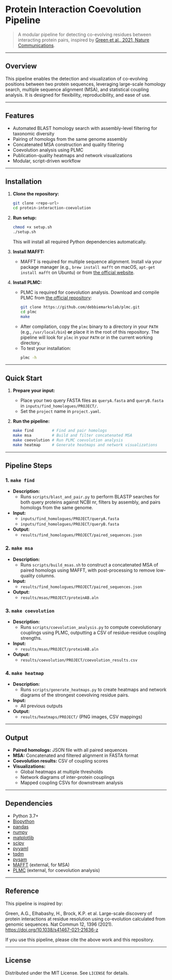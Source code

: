 # Protein Interaction Coevolution Pipeline

> A modular pipeline for detecting co-evolving residues between interacting protein pairs, inspired by [Green et al., 2021, Nature Communications](https://doi.org/10.1038/s41467-021-21636-z).

---

## Overview

This pipeline enables the detection and visualization of co-evolving positions between two protein sequences, leveraging large-scale homology search, multiple sequence alignment (MSA), and statistical coupling analysis. It is designed for flexibility, reproducibility, and ease of use.

---

## Features
- Automated BLAST homology search with assembly-level filtering for taxonomic diversity
- Pairing of homologs from the same genome assembly
- Concatenated MSA construction and quality filtering
- Coevolution analysis using PLMC
- Publication-quality heatmaps and network visualizations
- Modular, script-driven workflow

---

## Installation

1. **Clone the repository:**
   ```bash
   git clone <repo-url>
   cd protein-interaction-coevolution
   ```
2. **Run setup:**
   ```bash
   chmod +x setup.sh
   ./setup.sh
   ```
   This will install all required Python dependencies automatically.
3. **Install MAFFT:**
   - MAFFT is required for multiple sequence alignment. Install via your package manager (e.g., `brew install mafft` on macOS, `apt-get install mafft` on Ubuntu) or from [the official website](https://mafft.cbrc.jp/alignment/software/).

4. **Install PLMC:**
   - PLMC is required for coevolution analysis. Download and compile PLMC from [the official repository](https://github.com/debbiemarkslab/plmc):
     ```bash
     git clone https://github.com/debbiemarkslab/plmc.git
     cd plmc
     make
     ```
   - After compilation, copy the `plmc` binary to a directory in your `PATH` (e.g., `/usr/local/bin`) **or** place it in the root of this repository. The pipeline will look for `plmc` in your `PATH` or in the current working directory.
   - To test your installation:
     ```bash
     plmc -h
     ```

---

## Quick Start

1. **Prepare your input:**
   - Place your two query FASTA files as `queryA.fasta` and `queryB.fasta` in `inputs/find_homologues/PROJECT/`.
   - Set the `project` name in `project.yaml`.

2. **Run the pipeline:**
   ```bash
   make find        # Find and pair homologs
   make msa         # Build and filter concatenated MSA
   make coevolution # Run PLMC coevolution analysis
   make heatmap     # Generate heatmaps and network visualizations
   ```

---

## Pipeline Steps

### 1. `make find`
- **Description:**
  - Runs `scripts/blast_and_pair.py` to perform BLASTP searches for both query proteins against NCBI nr, filters by assembly, and pairs homologs from the same genome.
- **Input:**
  - `inputs/find_homologues/PROJECT/queryA.fasta`
  - `inputs/find_homologues/PROJECT/queryB.fasta`
- **Output:**
  - `results/find_homologues/PROJECT/paired_sequences.json`

### 2. `make msa`
- **Description:**
  - Runs `scripts/build_msas.sh` to construct a concatenated MSA of paired homologs using MAFFT, with post-processing to remove low-quality columns.
- **Input:**
  - `results/find_homologues/PROJECT/paired_sequences.json`
- **Output:**
  - `results/msas/PROJECT/proteinAB.aln`

### 3. `make coevolution`
- **Description:**
  - Runs `scripts/coevolution_analysis.py` to compute coevolutionary couplings using PLMC, outputting a CSV of residue-residue coupling strengths.
- **Input:**
  - `results/msas/PROJECT/proteinAB.aln`
- **Output:**
  - `results/coevolution/PROJECT/coevolution_results.csv`

### 4. `make heatmap`
- **Description:**
  - Runs `scripts/generate_heatmaps.py` to create heatmaps and network diagrams of the strongest coevolving residue pairs.
- **Input:**
  - All previous outputs
- **Output:**
  - `results/heatmaps/PROJECT/` (PNG images, CSV mappings)

---

## Output
- **Paired homologs:** JSON file with all paired sequences
- **MSA:** Concatenated and filtered alignment in FASTA format
- **Coevolution results:** CSV of coupling scores
- **Visualizations:**
  - Global heatmaps at multiple thresholds
  - Network diagrams of inter-protein couplings
  - Mapped coupling CSVs for downstream analysis

---

## Dependencies
- Python 3.7+
- [Biopython](https://biopython.org/)
- [pandas](https://pandas.pydata.org/)
- [numpy](https://numpy.org/)
- [matplotlib](https://matplotlib.org/)
- [scipy](https://scipy.org/)
- [pyyaml](https://pyyaml.org/)
- [tqdm](https://tqdm.github.io/)
- [pysam](https://pysam.readthedocs.io/en/latest/)
- [MAFFT](https://mafft.cbrc.jp/alignment/software/) (external, for MSA)
- [PLMC](https://github.com/debbiemarkslab/plmc) (external, for coevolution analysis)

---

## Reference
This pipeline is inspired by:

Green, A.G., Elhabashy, H., Brock, K.P. et al. Large-scale discovery of protein interactions at residue resolution using co-evolution calculated from genomic sequences. Nat Commun 12, 1396 (2021). https://doi.org/10.1038/s41467-021-21636-z

If you use this pipeline, please cite the above work and this repository.

---

## License

Distributed under the MIT License. See `LICENSE` for details.
